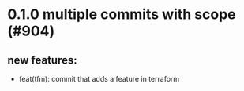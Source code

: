 # 0.1.0 multiple commits with scope (#904)

## new features:
* feat(tfm): commit that adds a feature in terraform

